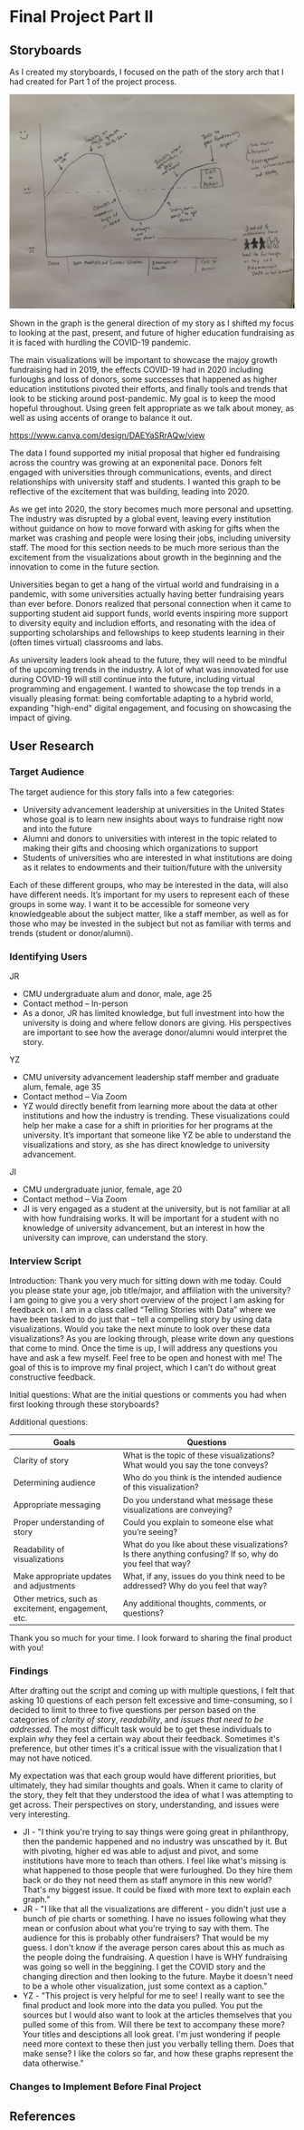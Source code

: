 
# Final Project Part II

## Storyboards

As I created my storyboards, I focused on the path of the story arch that I had created for Part 1 of the project process. 

 ![Sketch 1](IMG_5540.jpg)
 
Shown in the graph is the general direction of my story as I shifted my focus to looking at the past, present, and future of higher education fundraising as it is faced with hurdling the COVID-19 pandemic. 

The main visualizations will be important to showcase the majoy growth fundraising had in 2019, the effects COVID-19 had in 2020 including furloughs and loss of donors, some successes that happened as higher education institutions pivoted their efforts, and finally tools and trends that look to be sticking around post-pandemic. My goal is to keep the mood hopeful throughout. Using green felt appropriate as we talk about money, as well as using accents of orange to balance it out. 

https://www.canva.com/design/DAEYaSRrAQw/view

The data I found supported my initial proposal that higher ed fundraising across the country was growing at an exponenital pace. Donors felt engaged with universities through communications, events, and direct relationships with university staff and students. I wanted this graph to be reflective of the excitement that was building, leading into 2020. 

As we get into 2020, the story becomes much more personal and upsetting. The industry was disrupted by a global event, leaving every institution without guidance on how to move forward with asking for gifts when the market was crashing and people were losing their jobs, including university staff. The mood for this section needs to be much more serious than the excitement from the visualizations about growth in the beginning and the innovation to come in the future section.

Universities began to get a hang of the virtual world and fundraising in a pandemic, with some universities actually having better fundraising years than ever before. Donors realized that personal connection when it came to supporting student aid support funds, world events inspiring more support to diversity equity and includion efforts, and resonating with the idea of supporting scholarships and fellowships to keep students learning in their (often times virtual) classrooms and labs. 

As university leaders look ahead to the future, they will need to be mindful of the upcoming trends in the industry. A lot of what was innovated for use during COVID-19 will still continue into the future, including virtual programming and engagement. I wanted to showcase the top trends in a visually pleasing format: being comfortable adapting to a hybrid world, expanding "high-end" digital engagement, and focusing on showcasing the impact of giving. 


## User Research

### Target Audience
The target audience for this story falls into a few categories: 
* University advancement leadership at universities in the United States whose goal is to learn new insights about ways to fundraise right now and into the future 
* Alumni and donors to universities with interest in the topic related to making their gifts and choosing which organizations to support 
* Students of universities who are interested in what institutions are doing as it relates to endowments and their tuition/future with the university 

Each of these different groups, who may be interested in the data, will also have different needs. It’s important for my users to represent each of these groups in some way. I want it to be accessible for someone very knowledgeable about the subject matter, like a staff member, as well as for those who may be invested in the subject but not as familiar with terms and trends (student or donor/alumni). 

### Identifying Users
JR 
 * CMU undergraduate alum and donor, male, age 25 
 * Contact method – In-person
 * As a donor, JR has limited knowledge, but full investment into how the university is doing and where fellow donors are giving. His perspectives are important to see how the average donor/alumni would interpret the story. 

YZ  
 * CMU university advancement leadership staff member and graduate alum, female, age 35  
 * Contact method – Via Zoom 
 * YZ would directly benefit from learning more about the data at other institutions and how the industry is trending. These visualizations could help her make a case for a shift in priorities for her programs at the university. It’s important that someone like YZ be able to understand the visualizations and story, as she has direct knowledge to university advancement. 

JI 
 * CMU undergraduate junior, female, age 20 
 * Contact method – Via Zoom 
* JI is very engaged as a student at the university, but is not familiar at all with how fundraising works. It will be important for a student with no knowledge of university advancement, but an interest in how the university can improve, can understand the story. 

### Interview Script
Introduction:
Thank you very much for sitting down with me today. 
Could you please state your age, job title/major, and affiliation with the university? 
I am going to give you a very short overview of the project I am asking for feedback on. I am in a class called “Telling Stories with Data” where we have been tasked to do just that – tell a compelling story by using data visualizations. 
Would you take the next minute to look over these data visualizations? As you are looking through, please write down any questions that come to mind. Once the time is up, I will address any questions you have and ask a few myself. Feel free to be open and honest with me! The goal of this is to improve my final project, which I can’t do without great constructive feedback. 

Initial questions: 
What are the initial questions or comments you had when first looking through these storyboards? 

Additional questions: 


| Goals    | Questions              |
|--------- | -----------------------|
| Clarity of story | What is the topic of these visualizations? What would you say the tone conveys? | 
| Determining audience | Who do you think is the intended audience of this visualization? | 
| Appropriate messaging | Do you understand what message these visualizations are conveying?|  
| Proper understanding of story | Could you explain to someone else what you’re seeing? |
| Readability of visualizations | What do you like about these visualizations? Is there anything confusing? If so, why do you feel that way?  |
| Make appropriate updates and adjustments | What, if any, issues do you think need to be addressed?  Why do you feel that way? |
| Other metrics, such as excitement, engagement, etc. | Any additional thoughts, comments, or questions?  |

Thank you so much for your time. I look forward to sharing the final product with you! 


### Findings 
After drafting out the script and coming up with multiple questions, I felt that asking 10 questions of each person felt excessive and time-consuming, so I decided to limit to three to five questions per person based on the categories of *clarity of story*, *readability*, and *issues that need to be addressed*. The most difficult task would be to get these individuals to explain *why* they feel a certain way about their feedback. Sometimes it's preference, but other times it's a critical issue with the visualization that I may not have noticed. 

My expectation was that each group would have different priorities, but ultimately, they had similar thoughts and goals. When it came to clarity of the story, they felt that they understood the idea of what I was attempting to get across. Their perspectives on story, understanding, and issues were very interesting. 

* JI - "I think you're trying to say things were going great in philanthropy, then the pandemic happened and no industry was unscathed by it. But with pivoting, higher ed was able to adjust and pivot, and some institutions have more to teach than others. I feel like what's missing is what happened to those people that were furloughed. Do they hire them back or do they not need them as staff anymore in this new world? That's my biggest issue. It could be fixed with more text to explain each graph." 
* JR - "I like that all the visualizations are different - you didn't just use a bunch of pie charts or something. I have no issues following what they mean or confusion about what you're trying to say with them. The audience for this is probably other fundraisers? That would be my guess. I don't know if the average person cares about this as much as the people doing the fundraising. A question I have is WHY fundraising was going so well in the beggining. I get the COVID story and the changing direction and then looking to the future. Maybe it doesn't need to be a whole other visualization, just some context as a caption."
* YZ - "This project is very helpful for me to see! I really want to see the final product and look more into the data you pulled. You put the sources but I would also want to look at the articles themselves that you pulled some of this from. Will there be text to accompany these more? Your titles and desciptions all look great. I'm just wondering if people need more context to these then just you verbally telling them. Does that make sense? I like the colors so far, and how these graphs represent the data otherwise."

### Changes to Implement Before Final Project


## References 



